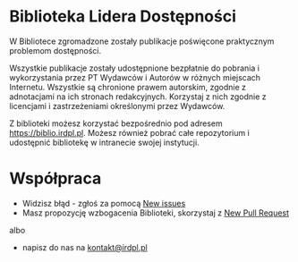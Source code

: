 # Biblioteka Lidera Dostępności

W Bibliotece zgromadzone zostały publikacje poświęcone praktycznym problemom dostępności. 

Wszystkie publikacje zostały udostępnione bezpłatnie do pobrania i wykorzystania przez PT Wydawców i Autorów w różnych miejscach Internetu. Wszystkie są chronione prawem autorskim, zgodnie z adnotacjami na ich stronach redakcyjnych. Korzystaj z nich zgodnie z licencjami i zastrzeżeniami określonymi przez Wydawców.

Z biblioteki możesz korzystać bezpośrednio pod adresem https://biblio.irdpl.pl. Możesz również pobrać całe repozytorium i udostępnić bibliotekę w intranecie swojej instytucji.

# Współpraca

- Widzisz błąd - zgłoś za pomocą  [New issues](https://github.com/irdpl/biblio/issues/new)
- Masz propozycję wzbogacenia Biblioteki, skorzystaj z [New Pull Request](https://github.com/irdpl/biblio/compare)

albo

- napisz do nas na kontakt@irdpl.pl